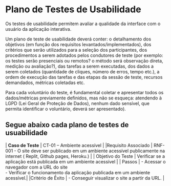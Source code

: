 # Plano de Testes de Usabilidade

Os testes de usabilidade permitem avaliar a qualidade da interface com o usuário da aplicação interativa.

Um plano de teste de usabilidade deverá conter: o detalhamento dos objetivos (em função dos requisitos levantados/implementados), dos critérios que serão utilizados para a seleção dos participantes, dos procedimentos a serem adotados pelos condutores de teste (por exemplo: os testes serão presenciais ou remotos? o método será observação direta, medição ou avaliação?), das tarefas a serem executadas, dos dados a serem coletados (quantidade de cliques, número de erros, tempo etc.), a ordem de execução das tarefas e das etapas da sessão de teste, recursos demandados, métricas coletadas etc.

Para cada voluntário do teste, é fundamental coletar e apresentar todos os dados/métricas previamente definidos, mas não se esqueça: atendendo à LGPD (Lei Geral de Proteção de Dados), nenhum dado sensível, que permita identificar o voluntário, deverá ser apresentado).

## Segue abaixo cada plano de testes de usuabilidade 

| **Caso de Teste** 	| CT-01 – Ambiente acessível	|
|Requisito Associado | RNF-001	- O site deve ser publicado em um ambiente acessível publicamente na internet ( Replit, Github pages, Heroku.) |
| Objetivo do Teste 	| Verificar se a aplicação está publicada em um ambiente acessível |
| Passos 	| - Acessar o navegador com a URL do site <br> - Verificar o funcionamento da aplicação publicada em um ambiente acessível.|
|Critério de Êxito | - Conseguir visualizar o site a partir da URL. |
